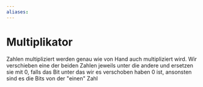 ```yaml
---
aliases: 
---
```

# Multiplikator
Zahlen multipliziert werden genau wie von Hand auch multipliziert wird.
Wir verschieben eine der beiden Zahlen jeweils unter die andere und ersetzen sie mit 0, falls das Bit unter das wir es verschoben haben 0 ist, ansonsten sind es die Bits von der "einen" Zahl